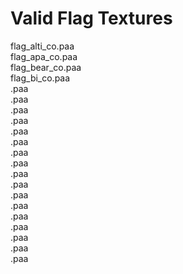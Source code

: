 # Valid Flag Textures

flag_alti_co.paa<br>
flag_apa_co.paa<br>
flag_bear_co.paa<br>
flag_bi_co.paa<br>
.paa<br>
.paa<br>
.paa<br>
.paa<br>
.paa<br>
.paa<br>
.paa<br>
.paa<br>
.paa<br>
.paa<br>
.paa<br>
.paa<br>
.paa<br>
.paa<br>
.paa<br>
.paa<br>
.paa<br>
<br>
